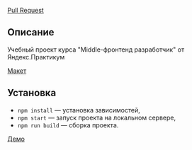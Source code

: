 [Pull Request](<https://github.com/AMorozov-web/middle.messenger.praktikum.yandex/pull/1>)

## Описание

Учебный проект курса "Middle-фронтенд разработчик" от Яндекс.Практикум

[Макет](<https://www.figma.com/file/3dC2uI9Ug4hu4fROI7vIN2/Messenger>)

## Установка

- `npm install` — установка зависимостей,
- `npm start` — запуск проекта на локальном сервере,
- `npm run build` — сборка проекта.

[Демо](<https://beautiful-heliotrope-95058b.netlify.app>)
